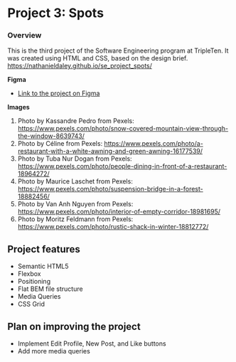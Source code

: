 # Project 3: Spots

### Overview

This is the third project of the Software Engineering program at TripleTen. It was created using HTML and CSS, based on the design brief.
https://nathanieldaley.github.io/se_project_spots/

**Figma**

- [Link to the project on Figma](https://www.figma.com/file/BBNm2bC3lj8QQMHlnqRsga/Sprint-3-Project-%E2%80%94-Spots?type=design&node-id=2%3A60&mode=design&t=afgNFybdorZO6cQo-1)

**Images**

1. Photo by Kassandre Pedro from Pexels: https://www.pexels.com/photo/snow-covered-mountain-view-through-the-window-8639743/
2. Photo by Céline from Pexels: https://www.pexels.com/photo/a-restaurant-with-a-white-awning-and-green-awning-16177539/
3. Photo by Tuba Nur Dogan from Pexels: https://www.pexels.com/photo/people-dining-in-front-of-a-restaurant-18964272/
4. Photo by Maurice Laschet from Pexels: https://www.pexels.com/photo/suspension-bridge-in-a-forest-18882456/
5. Photo by Van Anh Nguyen from Pexels: https://www.pexels.com/photo/interior-of-empty-corridor-18981695/
6. Photo by Moritz Feldmann from Pexels: https://www.pexels.com/photo/rustic-shack-in-winter-18812772/

## Project features

- Semantic HTML5
- Flexbox
- Positioning
- Flat BEM file structure
- Media Queries
- CSS Grid

## Plan on improving the project

- Implement Edit Profile, New Post, and Like buttons
- Add more media queries
